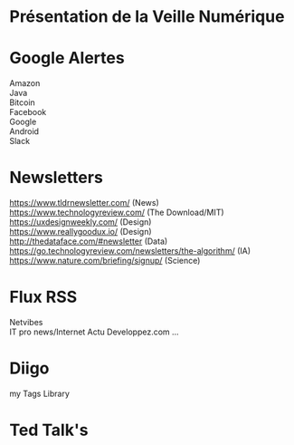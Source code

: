 # Présentation de la Veille Numérique


# Google Alertes 

Amazon  
Java <br>
Bitcoin  
Facebook  
Google  
Android  
Slack  

# Newsletters

https://www.tldrnewsletter.com/ (News)  
https://www.technologyreview.com/ (The Download/MIT)  
https://uxdesignweekly.com/ (Design)  
https://www.reallygoodux.io/ (Design)  
http://thedataface.com/#newsletter (Data)  
https://go.technologyreview.com/newsletters/the-algorithm/ (IA)  
https://www.nature.com/briefing/signup/ (Science)  

# Flux RSS

Netvibes  
IT pro news/Internet Actu Developpez.com ...  

# Diigo

my Tags Library 

# Ted Talk's

